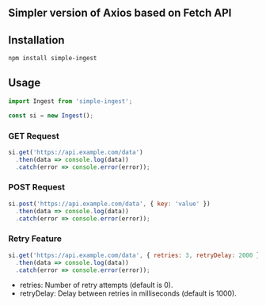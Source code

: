 ## Simpler version of Axios based on Fetch API

## Installation
```bash
npm install simple-ingest
```

## Usage
```javascript
import Ingest from 'simple-ingest';

const si = new Ingest();
```
### GET Request
```javascript
si.get('https://api.example.com/data')
  .then(data => console.log(data))
  .catch(error => console.error(error));
```

### POST Request
```javascript
si.post('https://api.example.com/data', { key: 'value' })
  .then(data => console.log(data))
  .catch(error => console.error(error));
```

### Retry Feature
```javascript
si.get('https://api.example.com/data', { retries: 3, retryDelay: 2000 })
  .then(data => console.log(data))
  .catch(error => console.error(error));
```
- retries: Number of retry attempts (default is 0).
- retryDelay: Delay between retries in milliseconds (default is 1000).